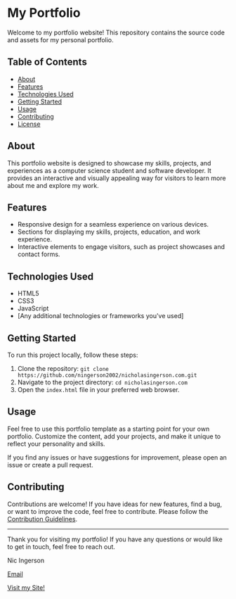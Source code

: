# My Portfolio

Welcome to my portfolio website! This repository contains the source code and assets for my personal portfolio.

## Table of Contents

- [About](#about)
- [Features](#features)
- [Technologies Used](#technologies-used)
- [Getting Started](#getting-started)
- [Usage](#usage)
- [Contributing](#contributing)
- [License](#license)

## About

This portfolio website is designed to showcase my skills, projects, and experiences as a computer science student and software developer. It provides an interactive and visually appealing way for visitors to learn more about me and explore my work.

## Features

- Responsive design for a seamless experience on various devices.
- Sections for displaying my skills, projects, education, and work experience.
- Interactive elements to engage visitors, such as project showcases and contact forms.

## Technologies Used

- HTML5
- CSS3
- JavaScript
- [Any additional technologies or frameworks you've used]

## Getting Started

To run this project locally, follow these steps:

1. Clone the repository: `git clone https://github.com/ningerson2002/nicholasingerson.com.git`
2. Navigate to the project directory: `cd nicholasingerson.com`
3. Open the `index.html` file in your preferred web browser.

## Usage

Feel free to use this portfolio template as a starting point for your own portfolio. Customize the content, add your projects, and make it unique to reflect your personality and skills.

If you find any issues or have suggestions for improvement, please open an issue or create a pull request.

## Contributing

Contributions are welcome! If you have ideas for new features, find a bug, or want to improve the code, feel free to contribute. Please follow the [Contribution Guidelines](CONTRIBUTING.md).

---

Thank you for visiting my portfolio! If you have any questions or would like to get in touch, feel free to reach out.

Nic Ingerson

[Email](mailto:ingersonmeacham01@allegheny.edu)

[Visit my Site!](https://nicholasingerson.netlify.app/)
